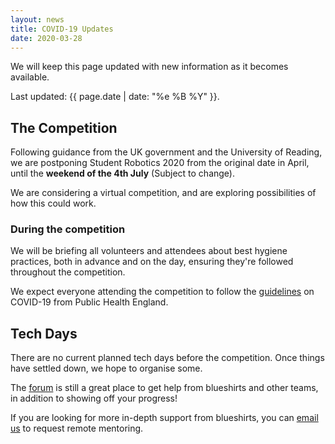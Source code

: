 ```yaml
---
layout: news
title: COVID-19 Updates
date: 2020-03-28
---
```


We will keep this page updated with new information as it becomes available.

Last updated: {{ page.date | date: "%e %B %Y" }}.

## The Competition

Following guidance from the UK government and the University of Reading, we are postponing Student Robotics 2020 from the original date in April, until the **weekend of the 4th July** (Subject to change).

We are considering a virtual competition, and are exploring possibilities of how this could work.

### During the competition

We will be briefing all volunteers and attendees about best hygiene practices, both in advance and on the day, ensuring they're followed throughout the competition.

We expect everyone attending the competition to follow the [guidelines][phe-guidelines] on COVID-19 from Public Health England.

## Tech Days

There are no current planned tech days before the competition. Once things have settled down, we hope to organise some.

The [forum][forum] is still a great place to get help from blueshirts and other teams, in addition to showing off your progress!

If you are looking for more in-depth support from blueshirts, you can [email us][teams-email] to request remote mentoring.

[phe-guidelines]: https://www.gov.uk/government/publications/guidance-to-educational-settings-about-covid-19/guidance-to-educational-settings-about-covid-19
[forum]: https://studentrobotics.org/forum/
[teams-email]: mailto:teams@studentrobotics.org
